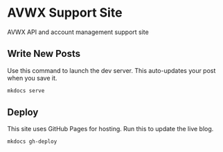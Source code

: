 # AVWX Support Site

AVWX API and account management support site

## Write New Posts

Use this command to launch the dev server. This auto-updates your post when you save it.

```bash
mkdocs serve
```

## Deploy

This site uses GitHub Pages for hosting. Run this to update the live blog.

```bash
mkdocs gh-deploy
```